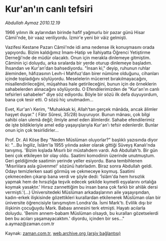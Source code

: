 # Kur'an'ın canlı tefsiri

*Abdullah Aymaz 2010.12.19*

<td class="columnist-detail">
<p>1966 yılının ilk aylarından birinde hafif yağmurlu bir pazar günü Hisar Câmii'nde, bir vaaz veriliyordu. İzmir'e yeni bir vâiz gelmişti.</p>
<p>
<div id="haberMetinDiv">
<p>Vazifesi Kestane Pazarı Câmii'nde idi ama nedense ilk konuşmasını orada yapıyordu. Bizim kaldığımız İmam-Hatip ve İlahiyatta Öğrenci Yetiştirme Derneği'nde de müdür olacaktı. Onun için merakla dinlemeye gitmiştim. Câminin içi doluydu, arka sıralarda bir yerde oturup dinlemeye başladım. İhsandan ve Kur'an'dan bahsediyordu. "İnsan ki," deyip, ruhunun ruhlar âleminden, hâfızasının Levh-i Mahfuz'dan birer nümûne olduğunu, cihanları içinde topladığını söylüyordu. Meselelerin mücerret bırakılmayacağını, misallendirileceğini, müşahhas hale getirileceğini, bunun için de örneklerin sahabelerden alınacağını söylüyordu. O Efendilerimizden de "Kur'an'ın canlı tefsirleri sahabeler" diye söz ediyordu. Böyle bir sözü ilk defa duyuyordum, bana çok tesir etti. O sözü hiç unutmadım... 
<p>Evet, Kur'an'ı Kerim, "Muhakkak ki, Allah'tan gerçek mânâda, ancak âlimler haşyet duyar." ( Fâtır Sûresi, 35/28) buyuruyor. Bunun mânası, çok bilgi sahibi olan ulemâ değil; ilmiyle amel eden âlimlerdir. Sahabe efendilerimiz de işte bildikleriyle amel edip yaşayışlarıyla Kur'an'ı tefsir edenlerdir. Bunlar onun için çok tesirlidirler...
<p>Prof. Dr. Ali Köse Bey "Neden Müslüman oluyorlar?" başlıklı yazısında diyor ki: "...Bu İngiliz, İslâm'la 1955 yılında asker olarak gittiği Süveyş Kanalı'nda tanışmış. 'Bizim kışlada Mısırlı bir müstahdem vardı. Adı Abdullah'tı. Bir gün beni çok etkileyen bir olay oldu. Saatimi komodinin üzerinde unutmuştum. Geri geldiğimde saatimin yerinde yeller esiyordu. Bana tembihlenen 'Mısırlılara asla güvenme!' sözünü hatırladım. Biraz sonra Abdullah geldi. Odayı temizlerken saati görmüş ve çekmeceye koymuş. Saatimi çekmeceden çıkarıp bana verdi ve şöyle dedi: 'İslâm'da hem hırsızlık yapmak hem de hırsızlığa teşvik edecek şekilde kıymetli eşyalarını ortalığa koymak yasaktır.' Hırsız zannettiğim bu insan bana çok farklı bir ahlâk dersi vermişti.'(...) Üniversitedeki Müslüman arkadaşlarının aile yaşayışından, kadın-erkek ilişkisinde gözettikleri kurallardan etkilenerek Müslüman olan bir üniversite öğrencisiyle tanışmıştım Londra'da. İsmi Mark'tı. Evlilik dışı bir ilişkinin çocuğuydu Mark. Babası annesini terk etmişti. Hayatı acılarla doluydu. 'Benim annem-babam Müslüman olsaydı, bu kuralları gözetselerdi ben bu acıları yaşamayacaktım.' diyordu, içinden bir ses..." a.aymaz@zaman.com.tr</p></p></p></div>
</p>
<a href="http://web.archive.org/web/20101223073532/mailto:/">
</a></td>

Kaynak: [zaman.com.tr](http://zaman.com.tr/yazar.do?yazino=1067107), [web.archive.org (arşiv bağlantısı)](http://web.archive.org/web/20101223073532/http://www.zaman.com.tr:80/yazar.do?yazino=1067107)
